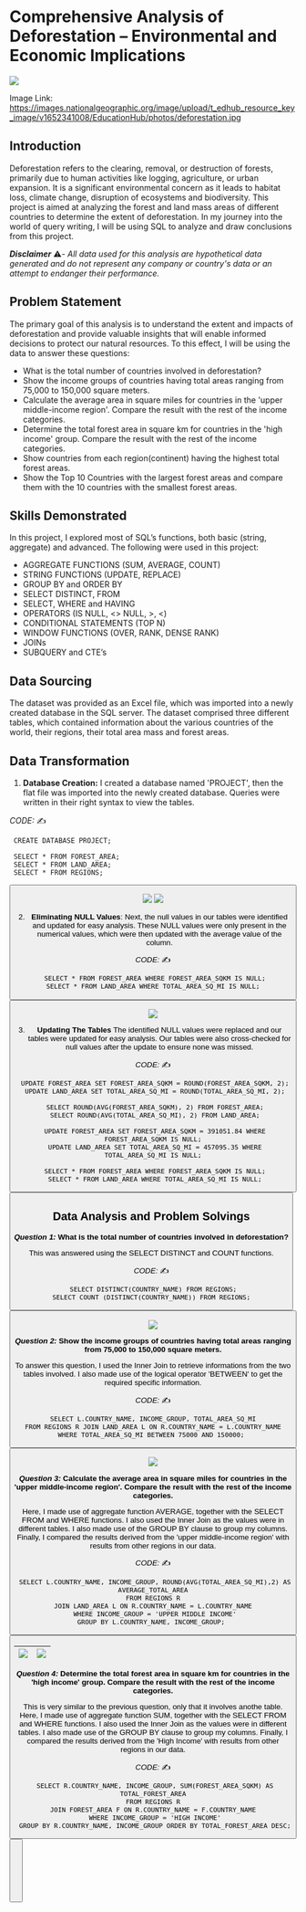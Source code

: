# Comprehensive Analysis of Deforestation – Environmental and Economic Implications

![](deforestation_pic.jpg)

Image Link: https://images.nationalgeographic.org/image/upload/t_edhub_resource_key_image/v1652341008/EducationHub/photos/deforestation.jpg

## Introduction
Deforestation refers to the clearing, removal, or destruction of forests, primarily due to human activities like logging, agriculture, or urban expansion. It is a significant environmental concern as it leads to habitat loss, climate change, disruption of ecosystems and biodiversity. This project is aimed at analyzing the forest and land mass areas of different countries to determine the extent of deforestation. In my journey into the world of query writing, I will be using SQL to analyze and draw conclusions from this project. 

_**Disclaimer**_ ⚠️- _All data used for this analysis are hypothetical data generated and do not represent any company or country's data or an attempt to endanger their performance._

## Problem Statement
The primary goal of this analysis is to understand the extent and impacts of deforestation and provide valuable insights that will enable informed decisions to protect our natural resources. To this effect, I will be using the data to answer these questions:
- What is the total number of countries involved in deforestation?
- Show the income groups of countries having total areas ranging from 75,000 to 150,000 square meters.
- Calculate the average area in square miles for countries in the 'upper middle-income region'. Compare the result with the rest of the income categories.
- Determine the total forest area in square km for countries in the 'high income' group. Compare the result with the rest of the income categories.
- Show countries from each region(continent) having the highest total forest areas.
- Show the Top 10 Countries with the largest forest areas and compare them with the 10 countries with the smallest forest areas.

## Skills Demonstrated
In this project, I explored most of SQL’s functions, both basic (string, aggregate) and advanced. The following were used in this project:
- AGGREGATE FUNCTIONS (SUM, AVERAGE, COUNT)
- STRING FUNCTIONS (UPDATE, REPLACE)
- GROUP BY and ORDER BY
- SELECT DISTINCT, FROM 
- SELECT, WHERE and HAVING
- OPERATORS (IS NULL, <> NULL, >, <)
- CONDITIONAL STATEMENTS (TOP N)
- WINDOW FUNCTIONS (OVER, RANK, DENSE RANK)
- JOINs 
- SUBQUERY and CTE’s

## Data Sourcing 
The dataset was provided as an Excel file, which was imported into a newly created database in the SQL server. The dataset comprised three different tables, which contained information about the various countries of the world, their regions, their total area mass and forest areas.  

## Data Transformation
1. **Database Creation:** I created a database named 'PROJECT', then the flat file was imported into the  newly created database. Queries were written in their right syntax to view the tables.

_CODE:_ ✍️
<pre><code id="sqlQuery"> CREATE DATABASE PROJECT; 
  
 SELECT * FROM FOREST_AREA;
 SELECT * FROM LAND_AREA;
 SELECT * FROM REGIONS; </code></pre>
<button class="btn" data-clipboard-target="#sqlQuery">

![](DB_CREATION.png)                                                                                               ![](view_table.png)   

2. **Eliminating NULL Values**: Next, the null values in our tables were identified and updated for easy analysis. These NULL values were only present in the numerical values, which were then updated with the average value of the column. 

_CODE:_ ✍️
<pre><code id="sqlQuery"> SELECT * FROM FOREST_AREA WHERE FOREST_AREA_SQKM IS NULL;
 SELECT * FROM LAND_AREA WHERE TOTAL_AREA_SQ_MI IS NULL; 
</code></pre>
<button class="btn" data-clipboard-target="#sqlQuery">

![](view_nullvalues.png)  

3. **Updating The Tables** The identified NULL values were replaced and our tables were updated for easy analysis. Our tables were also cross-checked for null values after the update to ensure none was missed.

_CODE:_ ✍️
<pre><code id="sqlQuery"> UPDATE FOREST_AREA SET FOREST_AREA_SQKM = ROUND(FOREST_AREA_SQKM, 2);
 UPDATE LAND_AREA SET TOTAL_AREA_SQ_MI = ROUND(TOTAL_AREA_SQ_MI, 2);

 SELECT ROUND(AVG(FOREST_AREA_SQKM), 2) FROM FOREST_AREA;
 SELECT ROUND(AVG(TOTAL_AREA_SQ_MI), 2) FROM LAND_AREA;

 UPDATE FOREST_AREA SET FOREST_AREA_SQKM = 391051.84 WHERE FOREST_AREA_SQKM IS NULL;
 UPDATE LAND_AREA SET TOTAL_AREA_SQ_MI = 457095.35 WHERE TOTAL_AREA_SQ_MI IS NULL;

 SELECT * FROM FOREST_AREA WHERE FOREST_AREA_SQKM IS NULL;
 SELECT * FROM LAND_AREA WHERE TOTAL_AREA_SQ_MI IS NULL;
</code></pre>
<button class="btn" data-clipboard-target="#sqlQuery">

## Data Analysis and Problem Solvings
**_Question 1:_ What is the total number of countries involved in deforestation?** 
 
This was answered using the SELECT DISTINCT and COUNT functions.

_CODE:_ ✍️
<pre><code id="sqlQuery"> SELECT DISTINCT(COUNTRY_NAME) FROM REGIONS;
 SELECT COUNT (DISTINCT(COUNTRY_NAME)) FROM REGIONS; </code></pre>
<button class="btn" data-clipboard-target="#sqlQuery">

![](PT_1.png)

**_Question 2:_ Show the income groups of countries having total areas ranging from 75,000 to 150,000 square meters.**

To answer this question, I used the Inner Join to retrieve informations from the two tables involved. I also made use of the logical operator 'BETWEEN' to get the required specific information.

_CODE:_ ✍️
<pre><code id="sqlQuery"> SELECT L.COUNTRY_NAME, INCOME_GROUP, TOTAL_AREA_SQ_MI 
 FROM REGIONS R JOIN LAND_AREA L ON R.COUNTRY_NAME = L.COUNTRY_NAME 
 WHERE TOTAL_AREA_SQ_MI BETWEEN 75000 AND 150000;  </code></pre>
<button class="btn" data-clipboard-target="#sqlQuery">

![](PT_2.png)

**_Question 3:_ Calculate the average area in square miles for countries in the 'upper middle-income region'. Compare the result with the rest of the income categories.**

Here, I made use of aggregate function AVERAGE, together with the SELECT FROM and WHERE functions. I also used the Inner Join as the values were in different tables. I also made use of the GROUP BY clause to group my columns. Finally, I compared the results derived from the 'upper middle-income region' with results from other regions in our data.

_CODE:_ ✍️
<pre><code id="sqlQuery"> SELECT L.COUNTRY_NAME, INCOME_GROUP, ROUND(AVG(TOTAL_AREA_SQ_MI),2) AS AVERAGE_TOTAL_AREA
 FROM REGIONS R 
 JOIN LAND_AREA L ON R.COUNTRY_NAME = L.COUNTRY_NAME 
 WHERE INCOME_GROUP = 'UPPER MIDDLE INCOME'
 GROUP BY L.COUNTRY_NAME, INCOME_GROUP;  </code></pre>
<button class="btn" data-clipboard-target="#sqlQuery">

![](PT_3.png)                                                                       |                                                   ![](PT_3b.png) 
:----------------------------------------------------------------------------------:|:----------------------------------------------------------------------------------:

**_Question 4:_ Determine the total forest area in square km for countries in the 'high income' group. Compare the result with the rest of the income categories.**

This is very similar to the previous question, only that it involves anothe table. Here, I made use of aggregate function SUM, together with the SELECT FROM and WHERE functions. I also used the Inner Join as the values were in different tables. I also made use of the GROUP BY clause to group my columns. Finally, I compared the results derived from the 'High Income' with results from other regions in our data.

_CODE:_ ✍️
<pre><code id="sqlQuery"> SELECT R.COUNTRY_NAME, INCOME_GROUP, SUM(FOREST_AREA_SQKM) AS TOTAL_FOREST_AREA
 FROM REGIONS R 
 JOIN FOREST_AREA F ON R.COUNTRY_NAME = F.COUNTRY_NAME 
 WHERE INCOME_GROUP = 'HIGH INCOME'
 GROUP BY R.COUNTRY_NAME, INCOME_GROUP ORDER BY TOTAL_FOREST_AREA DESC;
<button class="btn" data-clipboard-target="#sqlQuery">
  


